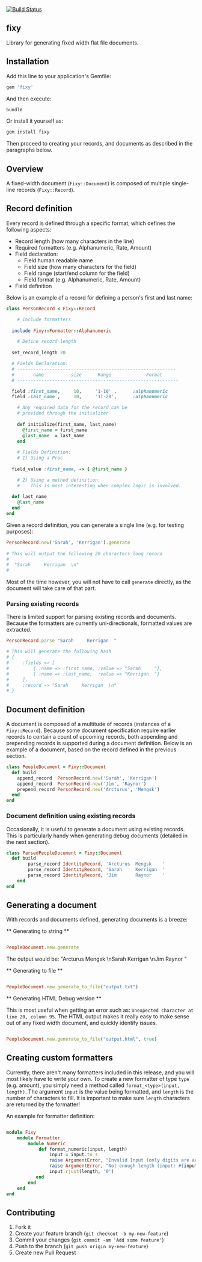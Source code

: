 [![Build Status](https://travis-ci.org/Chetane/fixy.svg?branch=master)](https://travis-ci.org/Chetane/fixy)

## fixy

Library for generating fixed width flat file documents. 

## Installation


Add this line to your application's Gemfile:

```ruby
gem 'fixy'
```

And then execute:

```bash
bundle
```

Or install it yourself as:

```bash
gem install fixy
```

Then proceed to creating your records, and documents as described in the paragraphs below.

## Overview

A fixed-width document (`Fixy::Document`) is composed of multiple single-line records (`Fixy::Record`).

## Record definition

Every record is defined through a specific format, which defines the following aspects:

* Record length (how many characters in the line)
* Required formatters (e.g. Alphanumeric, Rate, Amount)
* Field declaration:
	* Field human readable name
	* Field size (how many characters for the field)
	* Field range (start/end column for the field)
	* Field format (e.g. Alphanumeric, Rate, Amount)
* Field definition

Below is an example of a record for defining a person's first and last name:

```ruby
class PersonRecord < Fixy::Record

	# Include formatters
	
  include Fixy::Formatter::Alphanumeric

	# Define record length
	
  set_record_length 20

  # Fields Declaration:
  # -----------------------------------------------------------
  #       name          size      Range             Format        
  # ------------------------------------------------------------

  field :first_name,     10,     '1-10' ,      :alphanumeric
  field :last_name ,     10,     '11-20',      :alphanumeric

	# Any required data for the record can be 
	# provided through the initializer
			
	def initialize(first_name, last_name)
	  @first_name = first_name
	  @last_name  = last_name
	end
	
	# Fields Definition:
	# 1) Using a Proc 
	
  field_value :first_name, -> { @first_name }

	# 2) Using a method definition. 
	#    This is most interesting when complex logic is involved.
  
  def last_name
    @last_name
  end
end
```

Given a record definition, you can generate a single line (e.g. for testing purposes):

```ruby
PersonRecord.new('Sarah', 'Kerrigan').generate
	
# This will output the following 20 characters long record
#
#  "Sarah     Kerrigan  \n"
#
```

Most of the time however, you will not have to call `generate` directly, as the document will take care of that part.


### Parsing existing records

There is limited support for parsing existing records and documents. Because the formatters are currently uni-directionals, formatted values are extracted.

```ruby
PersonRecord.parse "Sarah     Kerrigan  "

# This will generate the following hash
# {
#     :fields => [
#         { :name => :first_name, :value => "Sarah     "},
#         { :name => :last_name,  :value => "Kerrigan  "}
#     ],
#     :record => "Sarah     Kerrigan  \n"
# }
```

## Document definition

A document is composed of a multitude of records (instances of a `Fixy::Record`). Because some document specification require earlier records to contain a count of upcoming records, both appending and prepending records is supported during a document definition. Below is an example of a document, based on the record defined in the previous section.

```ruby
class PeopleDocument < Fixy::Document
  def build
    append_record  PersonRecord.new('Sarah', 'Kerrigan')
    append_record  PersonRecord.new('Jim', 'Raynor')
    prepend_record PersonRecord.new('Arcturus', 'Mengsk')
  end
end
```

### Document definition using existing records

Occasionally, it is useful to generate a document using existing records. This is particularly handy when generating debug documents (detailed in the next section).


```ruby
class ParsedPeopleDocument < Fixy::Document
  def build
		parse_record IdentityRecord, 'Arcturus  Mengsk    '
		parse_record IdentityRecord, 'Sarah     Kerrigan  '
		parse_record IdentityRecord, 'Jim       Raynor    '
	end
end
```



## Generating a document

With records and documents defined, generating documents is a breeze:

** Generating to string **

```ruby

PeopleDocument.new.generate
```

The output would be: "Arcturus  Mengsk    \nSarah     Kerrigan  \nJim       Raynor   "

** Generating to file **

```ruby

PeopleDocument.new.generate_to_file("output.txt")
```

** Generating HTML Debug version **

This is most useful when getting an error such as: `Unexpected character at line 20, column 95`. The HTML output makes it really easy to make sense out of any fixed width document, and quickly identify issues.

```ruby

PeopleDocument.new.generate_to_file("output.html", true)
```


## Creating custom formatters

Currently, there aren't many formatters included in this release, and you will most likely have to write your own. To create a new formatter of type `type` (e.g. amount), you simply need a method called `format_<type>(input, length)`. The argument `input` is the value being formatted, and `length` is the number of characters to fill. It is important to make sure `length` characters are returned by the formatter!

An example for formatter definition: 
```ruby

module Fixy
	module Formatter
		module Numeric
    		def format_numeric(input, length)
      			input = input.to_s
      			raise ArgumentError, "Invalid Input (only digits are accepted)" unless input =~ /^\d+$/
      			raise ArgumentError, "Not enough length (input: #{input}, length: #{length})" if input.length > length
      			input.rjust(length, '0')
           end
  		end
	end
end
```



## Contributing

1. Fork it
2. Create your feature branch (`git checkout -b my-new-feature`)
3. Commit your changes (`git commit -am 'Add some feature'`)
4. Push to the branch (`git push origin my-new-feature`)
5. Create new Pull Request

